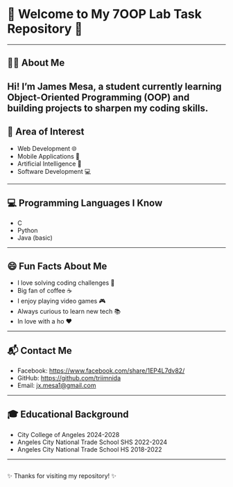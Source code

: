 # 🌟 Welcome to My 7OOP Lab Task Repository 🌟
---
## 👨‍💻 About Me
Hi! I’m James Mesa, a student currently learning Object-Oriented Programming (OOP) and building projects to sharpen my coding skills.  
---
## 🎯 Area of Interest
- Web Development 🌐  
- Mobile Applications 📱  
- Artificial Intelligence 🤖  
- Software Development 💻  
---
## 💻 Programming Languages I Know
- C 
- Python  
- Java (basic)  
---
## 😄 Fun Facts About Me
- I love solving coding challenges 🚀  
- Big fan of coffee ☕  
- I enjoy playing video games 🎮  
- Always curious to learn new tech 📚
- In love with a ho ❤ 
---
## 📬 Contact Me
- Facebook: https://www.facebook.com/share/1EP4L7dv82/
- GitHub: https://github.com/triimnida
- Email: jx.mesa1@gmail.com
---
## 🎓 Educational Background
- City College of Angeles 2024-2028
- Angeles City National Trade School SHS 2022-2024
- Angeles City National Trade School HS 2018-2022
---
## 
✨ Thanks for visiting my repository! ✨
